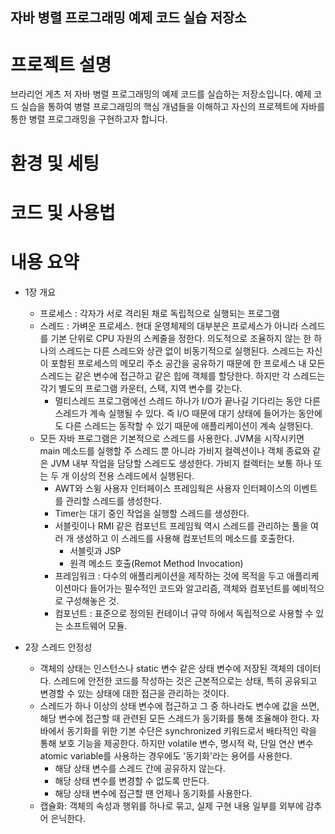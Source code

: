 ## 자바 병렬 프로그래밍 예제 코드 실습 저장소 

# 프로젝트 설명
브라리언 게츠 저 자바 병렬 프로그래밍의 예제 코드를 실습하는 저장소입니다. 예제 코드 실습을 통하여 병렬 프로그래밍의 핵심 개념들을 이해하고 자신의 프로젝트에 자바를 통한 병렬 프로그래밍을 구현하고자 합니다. 

# 환경 및 세팅


# 코드 및 사용법 


# 내용 요약

* 1장 개요
  * 프로세스 : 각자가 서로 격리된 채로 독립적으로 실행되는 프로그램
  * 스레드 : 가벼운 프로세스. 현대 운영체제의 대부분은 프로세스가 아니라 스레드를 기본 단위로 CPU 자원의 스케줄을 정한다. 의도적으로 조율하지 않는 한 하나의 스레드는 다른 스레드와 상관 없이 비동기적으로 실행된다. 스레드는 자신이 포함된 프로세스의 메모리 주소 공간을 공유하기 때문에 한 프로세스 내 모든 스레드는 같은 변수에 접근하고 같은 힙에 객체를 할당한다. 하지만 각 스레드는 각기 별도의 프로그램 카운터, 스택, 지역 변수를 갖는다. 
    * 멀티스레드 프로그램에선 스레드 하나가 I/O가 끝나길 기다리는 동안 다른 스레드가 계속 실행될 수 있다. 즉 I/O 때문에 대기 상태에 들어가는 동안에도 다른 스레드는 동작할 수 있기 때문에 애플리케이션이 계속 실행된다. 
  * 모든 자바 프로그램은 기본적으로 스레드를 사용한다. JVM을 시작시키면 main 메소드를 실행할 주 스레드 뿐 아니라 가비지 컬렉션이나 객체 종료와 같은 JVM 내부 작업을 담당할 스레드도 생성한다. 가비지 컬렉터는 보통 하나 또는 두 개 이상의 전용 스레드에서 실행된다. 
    * AWT와 스윙 사용자 인터페이스 프레임웍은 사용자 인터페이스의 이벤트를 관리할 스레드를 생성한다.
    * Timer는 대기 중인 작업을 실행할 스레드를 생성한다. 
    * 서블릿이나 RMI 같은 컴포넌트 프레임웍 역시 스레드를 관리하는 풀을 여러 개 생성하고 이 스레드를 사용해 컴포넌트의 메소드를 호출한다. 
      * 서블릿과 JSP
      * 원격 메소드 호출(Remot Method Invocation)
    * 프레임워크 : 다수의 애플리케이션을 제작하는 것에 목적을 두고 애플리케이션마다 들어가는 필수적인 코드와 알고리즘, 객체와 컴포넌트를 예비적으로 구성해놓은 것. 
    * 컴포넌트 : 표준으로 정의된 컨테이너 규약 하에서 독립적으로 사용할 수 있는 소프트웨어 모듈.

* 2장 스레드 안정성
  * 객체의 상태는 인스턴스나 static 변수 같은 상태 변수에 저장된 객체의 데이터다. 스레드에 안전한 코드를 작성하는 것은 근본적으로는 상태, 특히 공유되고 변경할 수 있는 상태에 대한 접근을 관리하는 것이다.
  * 스레드가 하나 이상의 상태 변수에 접근하고 그 중 하나라도 변수에 값을 쓰면, 해당 변수에 접근할 때 관련된 모든 스레드가 동기화를 통해 조율해야 한다. 자바에서 동기화를 위한 기본 수단은 synchronized 키워드로서 배타적인 락을 통해 보호 기능을 제공한다. 하지만 volatile 변수, 명시적 락, 단일 연산 변수 atomic variable를 사용하는 경우에도 '동기화'라는 용어를 사용한다. 
    * 해당 상태 변수를 스레드 간에 공유하지 않는다.
    * 해당 상태 변수를 변경할 수 없도록 만든다.
    * 해당 상태 변수에 접근할 땐 언제나 동기화를 사용한다. 
  * 캡슐화: 객체의 속성과 행위를 하나로 묶고, 실제 구현 내용 일부를 외부에 감추어 은닉한다. 

